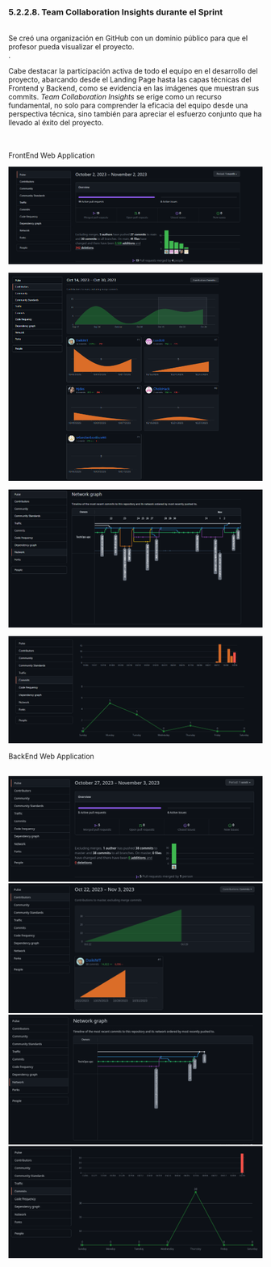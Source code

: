 <h3>5.2.2.8. Team Collaboration Insights durante el Sprint</h3><br>
Se creó una organización en GitHub con un dominio público para que el profesor pueda visualizar el proyecto.<br>.

Cabe destacar la participación activa de todo el equipo en el desarrollo del proyecto, abarcando desde el Landing Page hasta las capas técnicas del Frontend y Backend, como se evidencia en las imágenes que muestran sus commits. *Team Collaboration Insights* se erige como un recurso fundamental, no solo para comprender la eficacia del equipo desde una perspectiva técnica, sino también para apreciar el esfuerzo conjunto que ha llevado al éxito del proyecto.


<strong></strong>
<br><br>
FrontEnd Web Application
        <p align ="center">
            <img src="../../images/sprint-3-insights/pulse.png">
         </p>
        <p align ="center">
            <img src="../../images/sprint-3-insights/contributors.png">
         </p>
        <p align ="center">
            <img src="../../images/sprint-3-insights/network.png">
        <p align ="center">
            <img src="../../images/sprint-3-insights/commits.png    ">

BackEnd Web Application
<br><br>

<p align ="center">
            <img src="../../images/team-colaboration/colab-1.png">
            <img src="../../images/team-colaboration/colab-2.png">
            <img src="../../images/team-colaboration/colab-3.png">
            <img src="../../images/team-colaboration/colab-4.png">
         </p>
